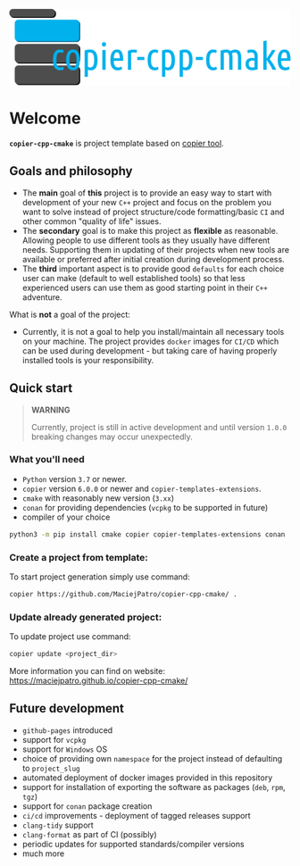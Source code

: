 ![copier-cpp-cmake](website/static/img/logo_2.svg)
# Welcome

**`copier-cpp-cmake`** is project template based on [copier tool](https://copier.readthedocs.io/en/stable/).

## Goals and philosophy

* The **main** goal of **this** project is to provide an easy way to start with development of your new `C++` project and focus on
the problem you want to solve instead of project structure/code formatting/basic `CI` and other common "quality of life"
issues. 
* The **secondary** goal is to make this project as **flexible** as reasonable. Allowing people to use different tools as they usually have different needs. Supporting them in updating of their projects when new tools are available or preferred after initial creation during development process.
* The **third** important aspect is to provide good `defaults` for each choice user can make (default to well established tools) so that less experienced users can use them as good starting point in their `C++` adventure.

What is **not** a goal of the project:
* Currently, it is not a goal to help you install/maintain all necessary tools on your machine. The project provides `docker` images for `CI/CD` which can be used during development - but taking care of having properly installed tools is your responsibility.

## Quick start

> **WARNING** 
> 
> Currently, project is still in active development and until version `1.0.0` breaking changes may occur unexpectedly.

### What you'll need
- `Python` version `3.7` or newer.
- `copier` version `6.0.0` or newer and `copier-templates-extensions`.
- `cmake` with reasonably new version (`3.xx`)
- `conan` for providing dependencies (`vcpkg` to be supported in future)
- compiler of your choice
```bash
python3 -m pip install cmake copier copier-templates-extensions conan
```

### Create a project from template:

To start project generation simply use command:

```bash
copier https://github.com/MaciejPatro/copier-cpp-cmake/ .
```

### Update already generated project:

To update project use command:

```bash
copier update <project_dir>
```

More information you can find on website: https://maciejpatro.github.io/copier-cpp-cmake/

## Future development

- `github-pages` introduced
- support for `vcpkg`
- support for `Windows` OS
- choice of providing own `namespace` for the project instead of defaulting to `project_slug`
- automated deployment of docker images provided in this repository
- support for installation of exporting the software as packages (`deb`, `rpm`, `tgz`)
- support for `conan` package creation
- `ci/cd` improvements - deployment of tagged releases support
- `clang-tidy` support
- `clang-format` as part of CI (possibly)
- periodic updates for supported standards/compiler versions
- much more
